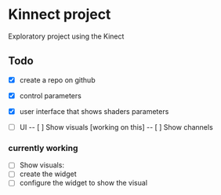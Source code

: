 # Kinnect project

Exploratory project using the Kinect

## Todo

- [x] create a repo on github
- [x] control parameters
- [x] user interface  that shows shaders parameters
- [ ] UI 
-- [ ] Show visuals [working on this]
-- [ ] Show channels




### currently working

- [ ] Show visuals:
- [ ] create the widget
- [ ] configure the widget to show the visual
